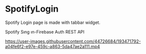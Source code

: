 # SpotifyLogin
Spotify Login page is made with tabbar widget.

Spotify Sıng ın-Firebase Auth REST API

https://user-images.githubusercontent.com/44726684/193471792-a04fe6f2-e97e-459c-a863-5da47ae2a111.mp4

